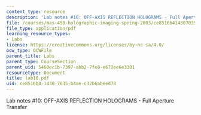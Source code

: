 ```yaml
---
content_type: resource
description: 'Lab notes #10: OFF-AXIS REFLECTION HOLOGRAMS - Full Aperture Transfer'
file: /courses/mas-450-holographic-imaging-spring-2003/ce8516b414307035b4aec32b6abeed78_lab10.pdf
file_type: application/pdf
learning_resource_types:
- Labs
license: https://creativecommons.org/licenses/by-nc-sa/4.0/
ocw_type: OCWFile
parent_title: Labs
parent_type: CourseSection
parent_uid: 5460ec1b-7397-abb2-7fe8-e672ee6e3301
resourcetype: Document
title: lab10.pdf
uid: ce8516b4-1430-7035-b4ae-c32b6abeed78
---
```

Lab notes #10: OFF-AXIS REFLECTION HOLOGRAMS - Full Aperture Transfer